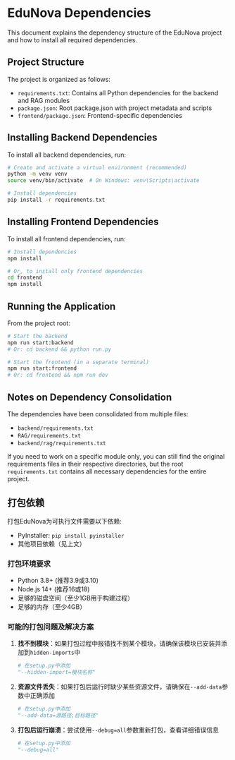 # EduNova Dependencies

This document explains the dependency structure of the EduNova project and how to install all required dependencies.

## Project Structure

The project is organized as follows:

- `requirements.txt`: Contains all Python dependencies for the backend and RAG modules
- `package.json`: Root package.json with project metadata and scripts
- `frontend/package.json`: Frontend-specific dependencies

## Installing Backend Dependencies

To install all backend dependencies, run:

```bash
# Create and activate a virtual environment (recommended)
python -m venv venv
source venv/bin/activate  # On Windows: venv\Scripts\activate

# Install dependencies
pip install -r requirements.txt
```

## Installing Frontend Dependencies

To install all frontend dependencies, run:

```bash
# Install dependencies
npm install

# Or, to install only frontend dependencies
cd frontend
npm install
```

## Running the Application

From the project root:

```bash
# Start the backend
npm run start:backend
# Or: cd backend && python run.py

# Start the frontend (in a separate terminal)
npm run start:frontend
# Or: cd frontend && npm run dev
```

## Notes on Dependency Consolidation

The dependencies have been consolidated from multiple files:
- `backend/requirements.txt`
- `RAG/requirements.txt`
- `backend/rag/requirements.txt`

If you need to work on a specific module only, you can still find the original requirements files in their respective directories, but the root `requirements.txt` contains all necessary dependencies for the entire project. 

## 打包依赖

打包EduNova为可执行文件需要以下依赖:

- PyInstaller: `pip install pyinstaller`
- 其他项目依赖（见上文）

### 打包环境要求

- Python 3.8+ (推荐3.9或3.10)
- Node.js 14+ (推荐16或18)
- 足够的磁盘空间（至少1GB用于构建过程）
- 足够的内存（至少4GB）

### 可能的打包问题及解决方案

1. **找不到模块**：如果打包过程中报错找不到某个模块，请确保该模块已安装并添加到`hidden-imports`中
   ```python
   # 在setup.py中添加
   "--hidden-import=模块名称"
   ```

2. **资源文件丢失**：如果打包后运行时缺少某些资源文件，请确保在`--add-data`参数中正确添加
   ```python
   # 在setup.py中添加
   "--add-data=源路径;目标路径"
   ```

3. **打包后运行崩溃**：尝试使用`--debug=all`参数重新打包，查看详细错误信息
   ```python
   # 在setup.py中添加
   "--debug=all"
   ``` 